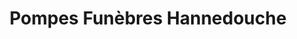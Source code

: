 ---
title: "Pompes Funèbres Hannedouche"
url: /saint-valery-sur-somme/pompes-funebres-hannedouche/
shop: directeurs de funérailles
---